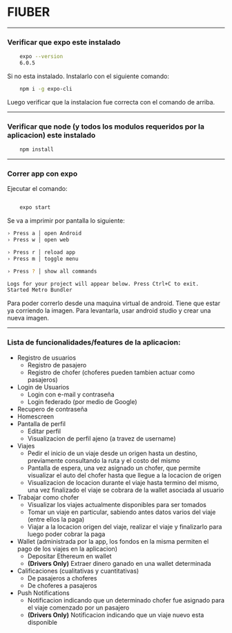 # FIUBER

---

### Verificar que expo este instalado

```bash
    expo --version
    6.0.5
```

Si no esta instalado. Instalarlo con el siguiente comando:

```bash
    npm i -g expo-cli
```

Luego verificar que la instalacion fue correcta con el comando de arriba.

---

### Verificar que node (y todos los modulos requeridos por la aplicacion) este instalado

```bash
    npm install
```

---

### Correr app con expo

Ejecutar el comando:

```bash

    expo start
```

Se va a imprimir por pantalla lo siguiente:

```bash
› Press a │ open Android
› Press w │ open web

› Press r │ reload app
› Press m │ toggle menu

› Press ? │ show all commands

Logs for your project will appear below. Press Ctrl+C to exit.
Started Metro Bundler
```

Para poder correrlo desde una maquina virtual de android. Tiene que estar ya corriendo la imagen. Para levantarla, usar android studio y crear una nueva imagen.

---

### Lista de funcionalidades/features de la aplicacion:

- Registro de usuarios
    - Registro de pasajero
    - Registro de chofer (choferes pueden tambien actuar como pasajeros)
- Login de Usuarios
    - Login con e-mail y contraseña
    - Login federado (por medio de Google)
- Recupero de contraseña
- Homescreen
- Pantalla de perfil
    - Editar perfil
    - Visualizacion de perfil ajeno (a travez de username)
- Viajes
    - Pedir el inicio de un viaje desde un origen hasta un destino, previamente consultando la ruta y el costo del mismo
    - Pantalla de espera, una vez asignado un chofer, que permite visualizar el auto del chofer hasta que llegue a la locacion de origen
    - Visualizacion de locacion durante el viaje hasta termino del mismo, una vez finalizado el viaje se cobrara de la wallet asociada al usuario
- Trabajar como chofer
    - Visualizar los viajes actualmente disponibles para ser tomados
    - Tomar un viaje en particular, sabiendo antes datos varios del viaje (entre ellos la paga)
    - Viajar a la locacion origen del viaje, realizar el viaje y finalizarlo para luego poder cobrar la paga
- Wallet (administrada por la app, los fondos en la misma permiten el pago de los viajes en la aplicacion)
    - Depositar Ethereum en wallet
    - **(Drivers Only)** Extraer dinero ganado en una wallet determinada
- Calificaciones (cualitativas y cuantitativas)
    - De pasajeros a choferes
    - De choferes a pasajeros
- Push Notifications
    - Notificacion indicando que un determinado chofer fue asignado para el viaje comenzado por un pasajero
    - **(Drivers Only)** Notificacion indicando que un viaje nuevo esta disponible
